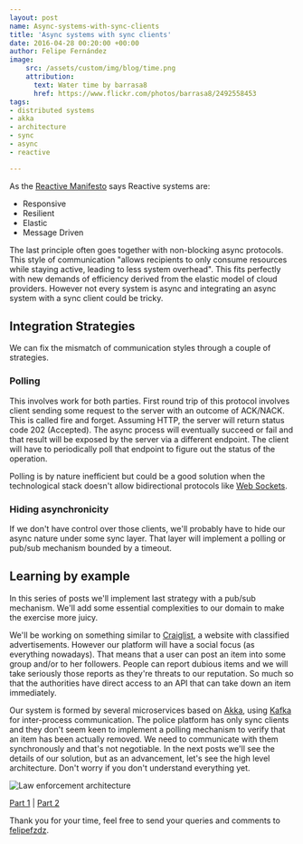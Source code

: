 ```yaml
---
layout: post
name: Async-systems-with-sync-clients
title: 'Async systems with sync clients'
date: 2016-04-28 00:20:00 +00:00
author: Felipe Fernández
image:
    src: /assets/custom/img/blog/time.png
    attribution:
      text: Water time by barrasa8
      href: https://www.flickr.com/photos/barrasa8/2492558453
tags:
- distributed systems
- akka
- architecture
- sync
- async
- reactive

---
```


As the [Reactive Manifesto](http://www.reactivemanifesto.org/) says Reactive systems are:

* Responsive
* Resilient
* Elastic
* Message Driven

The last principle often goes together with non-blocking async protocols. This style of communication "allows recipients to only consume resources while staying active, leading to less system overhead". This fits perfectly with new demands of efficiency derived from the elastic model of cloud providers. However not every system is async and integrating an async system with a sync client could be tricky.


## Integration Strategies

We can fix the mismatch of communication styles through a couple of strategies.

### Polling

This involves work for both parties. First round trip of this protocol involves client sending some request to the server with an outcome of ACK/NACK. This is called fire and forget. Assuming HTTP, the server will return status code 202 (Accepted). The async process will eventually succeed or fail and that result will be exposed by the server via a different endpoint. The client will have to periodically poll that endpoint to figure out the status of the operation.

Polling is by nature inefficient but could be a good solution when the technological stack doesn't allow bidirectional protocols like [Web Sockets](https://www.wikiwand.com/en/WebSocket).

### Hiding asynchronicity

If we don't have control over those clients, we'll probably have to hide our async nature under some sync layer. That layer will implement a polling or pub/sub mechanism bounded by a timeout.

## Learning by example

In this series of posts we'll implement last strategy with a pub/sub mechanism. We'll add some essential complexities to our domain to make the exercise more juicy.

We'll be working on something similar to [Craiglist](https://craigslist.org), a website with classified advertisements. However our platform will have a social focus (as everything nowadays). That means that a user can post an item into some group and/or to her followers. People can report dubious items and we will take seriously those reports as they're threats to our reputation. So much so that the authorities have direct access to an API that can take down an item immediately.

Our system is formed by several microservices based on [Akka](http://akka.io/), using [Kafka](http://kafka.apache.org/) for inter-process communication. The police platform has only sync clients and they don't seem keen to implement a polling mechanism to verify that an item has been actually removed. We need to communicate with them synchronously and that's not negotiable. In the next posts we'll see the details of our solution, but as an advancement, let's see the high level architecture. Don't worry if you don't understand everything yet.

<img src="{{ site.baseurl }}/assets/custom/img/blog/law_enforcement.png" alt="Law enforcement architecture" title="Law enforcement architecture" class="img img-center img-responsive style-screengrab">

[Part 1](http://codurance.com/2016/04/28/async-systems-with-sync-clients/) | [Part 2](http://codurance.com/2016/04/30/akka-basics/)

Thank you for your time, feel free to send your queries and comments to [felipefzdz](http://twitter.com/felipefzdz).
